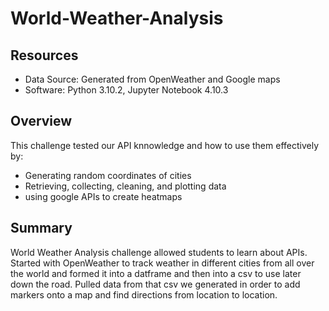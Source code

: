 # World-Weather-Analysis

## Resources
- Data Source: Generated from OpenWeather and Google maps
- Software: Python 3.10.2, Jupyter Notebook 4.10.3

## Overview
This challenge tested our API knnowledge and how to use them effectively by:
- Generating random coordinates of cities
- Retrieving, collecting, cleaning, and plotting data
- using google APIs to create heatmaps

## Summary
World Weather Analysis challenge allowed students to learn about APIs. Started with OpenWeather to track weather in different cities from all over the world and formed it into a datframe and then into a csv to use later down the road. Pulled data from that csv we generated in order to add markers onto a map and find directions from location to location. 